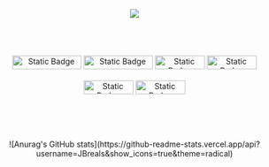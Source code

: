 <!--
**JBreals/JBreals** is a ✨ _special_ ✨ repository because its `README.md` (this file) appears on your GitHub profile.

Here are some ideas to get you started:

- 🔭 I’m currently working on ...
- 🌱 I’m currently learning ...
- 👯 I’m looking to collaborate on ...
- 🤔 I’m looking for help with ...
- 💬 Ask me about ...
- 📫 How to reach me: ...
- 😄 Pronouns: ...
- ⚡ Fun fact: ...
-->
<div align="center">
  <img src="https://capsule-render.vercel.app/api?type=wave&color=auto&height=300&section=header&text=JB's%20PAGE&fontSize=90">
</div>
</br></br></br></br>

<div align="center">
  <div>
    <img alt="Static Badge" src="https://img.shields.io/badge/JavaScript-brightgreen?style=flat&logo=Javascript&logoSize=amg" width="125" height= "25">
    <img alt="Static Badge" src="https://img.shields.io/badge/TypeScript-%2303c2fc?style=flat&logo=TypeScript&logoSize=amg" width="125" height= "25">
    <img alt="Static Badge" src="https://img.shields.io/badge/React-blue?style=plastic&logo=React&logoSize=amg" width="90" height= "25">
    <img alt="Static Badge" src="https://img.shields.io/badge/Python-%23deed9a?style=flat&logo=Python&logoSize=amg" width="90" height= "25">
  </div>
  </br>
  <div>
    <img alt="Static Badge" src="https://img.shields.io/badge/HTML5-%23f5ce5b?style=flat&logo=html5&logoSize=amg" width="90" height= "25">
    <img alt="Static Badge" src="https://img.shields.io/badge/CSS3-%23f5ce5b?style=flat&logo=css3&logoSize=amg" width="90" height= "25">

  </div>
  
  <br/><br/><br/>
  <div style="display:flex; align-items:center; justify-contents:space-between;">
  ![Anurag's GitHub stats](https://github-readme-stats.vercel.app/api?username=JBreals&show_icons=true&theme=radical)

</div>


